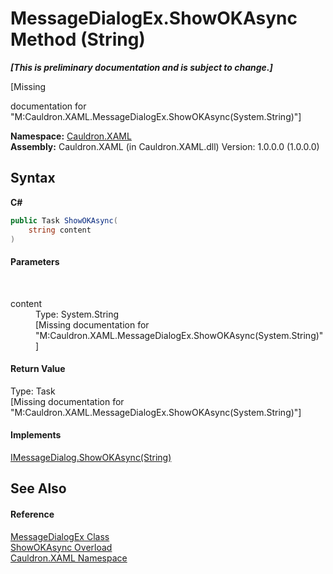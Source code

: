 # MessageDialogEx.ShowOKAsync Method (String)
 _**\[This is preliminary documentation and is subject to change.\]**_

\[Missing <summary> documentation for "M:Cauldron.XAML.MessageDialogEx.ShowOKAsync(System.String)"\]

**Namespace:**&nbsp;<a href="N_Cauldron_XAML">Cauldron.XAML</a><br />**Assembly:**&nbsp;Cauldron.XAML (in Cauldron.XAML.dll) Version: 1.0.0.0 (1.0.0.0)

## Syntax

**C#**<br />
``` C#
public Task ShowOKAsync(
	string content
)
```


#### Parameters
&nbsp;<dl><dt>content</dt><dd>Type: System.String<br />\[Missing <param name="content"/> documentation for "M:Cauldron.XAML.MessageDialogEx.ShowOKAsync(System.String)"\]</dd></dl>

#### Return Value
Type: Task<br />\[Missing <returns> documentation for "M:Cauldron.XAML.MessageDialogEx.ShowOKAsync(System.String)"\]

#### Implements
<a href="M_Cauldron_XAML_IMessageDialog_ShowOKAsync">IMessageDialog.ShowOKAsync(String)</a><br />

## See Also


#### Reference
<a href="T_Cauldron_XAML_MessageDialogEx">MessageDialogEx Class</a><br /><a href="Overload_Cauldron_XAML_MessageDialogEx_ShowOKAsync">ShowOKAsync Overload</a><br /><a href="N_Cauldron_XAML">Cauldron.XAML Namespace</a><br />
